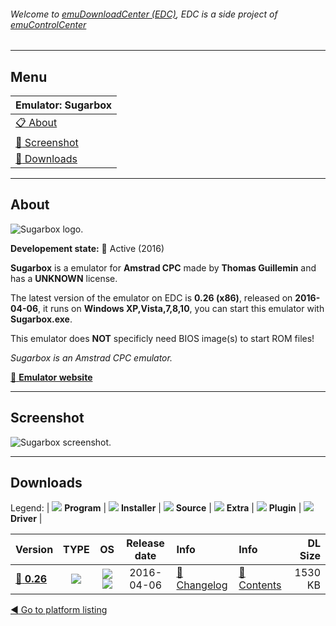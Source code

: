 ###### Welcome to [emuDownloadCenter (EDC)](https://github.com/PhoenixInteractiveNL/emuDownloadCenter/wiki/), EDC is a side project of [emuControlCenter](https://github.com/PhoenixInteractiveNL/emuControlCenter/wiki/)
***
## Menu
| **Emulator: Sugarbox** |
|:---------|
| [:clipboard: About](#about) |
| [:sunrise: Screenshot](#screenshot) |
| [:floppy_disk: Downloads](#downloads) |
***
## About
![](https://github.com/PhoenixInteractiveNL/emuDownloadCenter/wiki/images_emulator/sugarbox_logo_200.jpg "Sugarbox logo.")

**Developement state:** :large_blue_circle: Active (2016)

**Sugarbox** is a emulator for **Amstrad CPC** made by **Thomas Guillemin** and has a **UNKNOWN** license.

The latest version of the emulator on EDC is **0.26 (x86)**, released on **2016-04-06**, it runs on **Windows XP,Vista,7,8,10**, you can start this emulator with **Sugarbox.exe**.

This emulator does **NOT** specificly need BIOS image(s) to start ROM files!

_Sugarbox is an Amstrad CPC emulator._

[:link: **Emulator website**](http://sugarbox.free.fr/)
***
## Screenshot
![](https://raw.githubusercontent.com/PhoenixInteractiveNL/emuDownloadCenter/master/hooks/sugarbox/emulator_screen_01.jpg "Sugarbox screenshot.")
***
## Downloads
Legend:
| ![](https://raw.githubusercontent.com/wiki/PhoenixInteractiveNL/emuDownloadCenter/images_misc/icon_program_24.png) **Program** | 
![](https://raw.githubusercontent.com/wiki/PhoenixInteractiveNL/emuDownloadCenter/images_misc/icon_installer_24.png) **Installer** | 
![](https://raw.githubusercontent.com/wiki/PhoenixInteractiveNL/emuDownloadCenter/images_misc/icon_source_code_24.png) **Source** | 
![](https://raw.githubusercontent.com/wiki/PhoenixInteractiveNL/emuDownloadCenter/images_misc/icon_extra_24.png) **Extra** | 
![](https://raw.githubusercontent.com/wiki/PhoenixInteractiveNL/emuDownloadCenter/images_misc/icon_plugin_24.png) **Plugin** | 
![](https://raw.githubusercontent.com/wiki/PhoenixInteractiveNL/emuDownloadCenter/images_misc/icon_driver_24.png) **Driver** | 
 
 
| Version  | TYPE | OS | Release date  | Info       | Info       | DL Size    |
|:---------|:----:|:--:|:-------------:|:-----------|:-----------|-----------:|
| [:floppy_disk: **0.26**](https://github.com/PhoenixInteractiveNL/edc-repo0002/raw/master/sugarbox/0.26.7z) | ![](https://raw.githubusercontent.com/wiki/PhoenixInteractiveNL/emuDownloadCenter/images_misc/icon_program_24.png) | ![](https://raw.githubusercontent.com/wiki/PhoenixInteractiveNL/emuDownloadCenter/images_misc/logo_windows_24.png)![](https://raw.githubusercontent.com/wiki/PhoenixInteractiveNL/emuDownloadCenter/images_misc/icon_32-bit_24.png) | 2016-04-06 | [:page_facing_up: Changelog](https://github.com/PhoenixInteractiveNL/edc-repo0002/blob/master/sugarbox/0.26_changelog.txt) | [:mag_right: Contents](https://github.com/PhoenixInteractiveNL/edc-repo0002/blob/master/sugarbox/0.26_contents.txt) | 1530 KB |

[:arrow_backward: Go to platform listing](https://github.com/PhoenixInteractiveNL/emuDownloadCenter/wiki/EDC-Platform-List)

